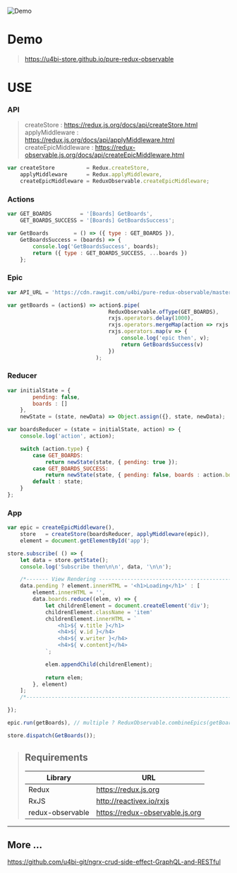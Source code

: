 ![Demo](model/demo.gif)

# Demo
> https://u4bi-store.github.io/pure-redux-observable

# USE

### API
> createStore : https://redux.js.org/docs/api/createStore.html <br>
> applyMiddleware : https://redux.js.org/docs/api/applyMiddleware.html <br>
> createEpicMiddleware : https://redux-observable.js.org/docs/api/createEpicMiddleware.html
```javascript
var createStore          = Redux.createStore,
    applyMiddleware      = Redux.applyMiddleware,
    createEpicMiddleware = ReduxObservable.createEpicMiddleware;
```

### Actions

```javascript
var GET_BOARDS         = '[Boards] GetBoards',
    GET_BOARDS_SUCCESS = '[Boards] GetBoardsSuccess';

var GetBoards        = () => ({ type : GET_BOARDS }),
    GetBoardsSuccess = (boards) => {
        console.log('GetBoardsSuccess', boards);
        return ({ type : GET_BOARDS_SUCCESS, ...boards })
    };
```

### Epic

```javascript
var API_URL = 'https://cdn.rawgit.com/u4bi/pure-redux-observable/master/model/data.json';

var getBoards = (action$) => action$.pipe(
                                ReduxObservable.ofType(GET_BOARDS),
                                rxjs.operators.delay(1000),
                                rxjs.operators.mergeMap(action => rxjs.ajax.ajax.getJSON('https://cdn.rawgit.com/u4bi/pure-redux-observable/master/model/data.json')),
                                rxjs.operators.map(v => {
                                    console.log('epic then', v);
                                    return GetBoardsSuccess(v)
                                })
                            );
```

### Reducer

```javascript
var initialState = {
        pending: false,
        boards : []
    },
    newState = (state, newData) => Object.assign({}, state, newData);

var boardsReducer = (state = initialState, action) => {
    console.log('action', action);

    switch (action.type) {
        case GET_BOARDS:
            return newState(state, { pending: true });
        case GET_BOARDS_SUCCESS:
            return newState(state, { pending: false, boards : action.boards });
        default : state;
    }
};
```

### App
```javascript
var epic = createEpicMiddleware(),
    store   = createStore(boardsReducer, applyMiddleware(epic)),
    element = document.getElementById('app');

store.subscribe( () => {
    let data = store.getState();
    console.log('Subscribe then\n\n', data, '\n\n');

    /*------- View Rendering ---------------------------------------------*/
    data.pending ? element.innerHTML = '<h1>Loading</h1>' : [
        element.innerHTML = '',
        data.boards.reduce((elem, v) => {
            let childrenElement = document.createElement('div');
            childrenElement.className = 'item'
            childrenElement.innerHTML = `
                <h1>${ v.title }</h1>
                <h4>${ v.id }</h4>
                <h4>${ v.writer }</h4>
                <h4>${ v.content}</h4>
            `;

            elem.appendChild(childrenElement);
            
            return elem;
        }, element)
    ];
    /*--------------------------------------------------------------------*/

});

epic.run(getBoards), // multiple ? ReduxObservable.combineEpics(getBoards, getBoards)

store.dispatch(GetBoards());
```

> ## Requirements
> | Library                | URL                                                  |
> |------------------------|------------------------------------------------------|
> | Redux                  | https://redux.js.org                                 |
> | RxJS                   | http://reactivex.io/rxjs                             |
> | redux-observable       | https://redux-observable.js.org                      |
___

## More ...
https://github.com/u4bi-git/ngrx-crud-side-effect-GraphQL-and-RESTful